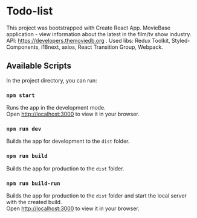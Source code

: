 # Todo-list

This project was bootstrapped with Create React App.
MovieBase application - view information about the latest in the film/tv show industry.
API: https://developers.themoviedb.org .
Used libs: Redux Toolkit, Styled-Components, i18next, axios, React Transition Group, Webpack.

## Available Scripts

In the project directory, you can run:

### `npm start`

Runs the app in the development mode.\
Open [http://localhost:3000](http://localhost:3000) to view it in your browser.

### `npm run dev`

Builds the app for development to the `dist` folder.

### `npm run build`

Builds the app for production to the `dist` folder.

### `npm run build-run`

Builds the app for production to the `dist` folder and start the local server with the created build.\
Open [http://localhost:3000](http://localhost:3000) to view it in your browser.